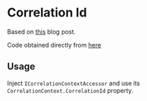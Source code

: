 ﻿# Correlation Id

Based on [this][0] blog post.

Code obtained directly from [here][1]

## Usage
Inject `ICorrelationContextAccessor` and use its `CorrelationContext.CorrelationId` property.



[0]: https://www.stevejgordon.co.uk/asp-net-core-correlation-ids
[1]: https://github.com/stevejgordon/CorrelationId